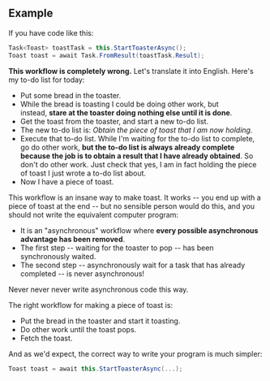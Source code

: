 ## Example
If you have code like this:

```csharp
Task<Toast> toastTask = this.StartToasterAsync();
Toast toast = await Task.FromResult(toastTask.Result);
```

**This workflow is completely wrong.** Let's translate it into English. Here's my to-do list for today:

- Put some bread in the toaster.
- While the bread is toasting I could be doing other work, but instead, **stare at the toaster doing nothing else until it is done**.
- Get the toast from the toaster, and start a new to-do list.
- The new to-do list is: _Obtain the piece of toast that I am now holding._
- Execute that to-do list. While I'm waiting for the to-do list to complete, go do other work, **but the to-do list is always already complete because the job is to obtain a result that I have already obtained**. So don't do other work. Just check that yes, I am in fact holding the piece of toast I just wrote a to-do list about.
- Now I have a piece of toast.

This workflow is an insane way to make toast. It works -- you end up with a piece of toast at the end -- but no sensible person would do this, and you should not write the equivalent computer program:

- It is an "asynchronous" workflow where **every possible asynchronous advantage has been removed**.
- The first step -- waiting for the toaster to pop -- has been synchronously waited.
- The second step -- asynchronously wait for a task that has already completed -- is never asynchronous!

Never never never write asynchronous code this way.

The right workflow for making a piece of toast is:

- Put the bread in the toaster and start it toasting.
- Do other work until the toast pops.
- Fetch the toast.

And as we'd expect, the correct way to write your program is much simpler:

```csharp
Toast toast = await this.StartToasterAsync(...);
```